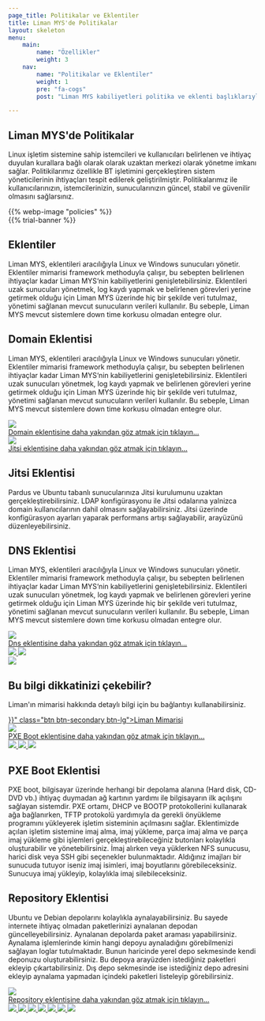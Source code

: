 ```yaml
---
page_title: Politikalar ve Eklentiler
title: Liman MYS'de Politikalar
layout: skeleton
menu:
    main:
        name: "Özellikler"
        weight: 3
    nav:
        name: "Politikalar ve Eklentiler"
        weight: 1
        pre: "fa-cogs"
        post: "Liman MYS kabiliyetleri politika ve eklenti başlıklarıyla değerlendirilir."

---
```


<section id="policies" class="d-flex">
    <div class="container-fluid">
        <div class="row" data-aos="fade-up">
            <div class="container p-5">
                <div class="row">
                    <div class="col-12">
                        <h2>Liman MYS'de Politikalar</h2>
                        <p> Linux işletim sistemine sahip istemcileri ve kullanıcıları belirlenen ve ihtiyaç
                            duyulan kurallara bağlı olarak olarak uzaktan merkezi olarak yönetme imkanı sağlar.
                            Politikilarımız özellikle BT işletimini gerçekleştiren sistem yöneticilerinin
                            ihtiyaçları tespit edilerek geliştirilmiştir. Politikalarımız ile
                            kullanıcılarınızın, istemcilerinizin, sunucularınızın güncel, stabil ve güvenilir
                            olmasını sağlarsınız. </p>
                            <div class="text-center">
                            {{% webp-image "policies" %}}
                            </div>
                    </div>
                </div>
            </div>
        </div>
        {{% trial-banner %}}
        <div class="row" data-aos="fade-up">
            <div class="container p-5">
                <div class="row mb-5">
                    <div class="col-12">
                        <h2>Eklentiler</h2>
                        <p> Liman MYS, eklentileri aracılığıyla Linux ve Windows sunucuları yönetir. Eklentiler
                            mimarisi framework methoduyla çalışır, bu sebepten belirlenen ihtiyaçlar kadar Liman
                            MYS‘nin kabiliyetlerini genişletebilirsiniz. Eklentileri uzak sunucuları yönetmek,
                            log kaydı yapmak ve belirlenen görevleri yerine getirmek olduğu için Liman MYS
                            üzerinde hiç bir şekilde veri tutulmaz, yönetimi sağlanan mevcut sunucuların
                            verileri kullanılır. Bu sebeple, Liman MYS mevcut sistemlere down time korkusu
                            olmadan entegre olur. </p>
                    </div>
                </div>
                <div class="row">
                    <div class="col-12 col-lg-6 order-1">
                        <h2>Domain Eklentisi</h2>
                        <p> Liman MYS, eklentileri aracılığıyla Linux ve Windows sunucuları yönetir. Eklentiler
                            mimarisi framework methoduyla çalışır, bu sebepten belirlenen ihtiyaçlar kadar Liman
                            MYS‘nin kabiliyetlerini genişletebilirsiniz. Eklentileri uzak sunucuları yönetmek,
                            log kaydı yapmak ve belirlenen görevleri yerine getirmek olduğu için Liman MYS
                            üzerinde hiç bir şekilde veri tutulmaz, yönetimi sağlanan mevcut sunucuların
                            verileri kullanılır. Bu sebeple, Liman MYS mevcut sistemlere down time korkusu
                            olmadan entegre olur. </p>
                    </div>
                    <div class="col-12 col-lg-6 order-2">
                        <a href="/images/policies/liman-mys-domain-1.png" data-gall="domain"
                            class="venobox">
                            <img src="/images/policies/liman-mys-domain-1.png" class="img-fluid" />
                            <div class="img-caption p-3 mb-5">
                                <div class="row">
                                    <div class="col"> Domain eklentisine daha yakından göz atmak için
                                        tıklayın... </div>
                                    <div class="col-auto align-self-center">
                                        <i class="fa fa-search fa-2x"></i>
                                    </div>
                                </div>
                            </div>
                        </a>
                    </div>
                </div>
            </div>
        </div>
        <div class="row gray" data-aos="fade-up">
            <div class="container p-5">
                <div class="row">
                    <div class=" col-12 col-lg-6 order-2 order-lg-1 "><a
                            href="/images/policies/liman-mys-jitsi.png" data-gall="jitsi" class="venobox">
                            <img src="/images/policies/liman-mys-jitsi.png" class="img-fluid" />
                            <div class="img-caption p-3 mb-5">
                                <div class="row">
                                    <div class="col"> Jitsi eklentisine daha yakından göz atmak için tıklayın...
                                    </div>
                                    <div class="col-auto align-self-center">
                                        <i class="fa fa-search fa-2x"></i>
                                    </div>
                                </div>
                            </div>
                        </a> </div>
                    <div class=" col-12 col-lg-6 order-1 order-lg-2 ">
                        <h2>Jitsi Eklentisi</h2>
                        <p> Pardus ve Ubuntu tabanlı sunucularınıza Jitsi kurulumunu uzaktan
                            gerçekleştirebilirsiniz. LDAP konfigürasyonu ile Jitsi odalarına yalnizca domain
                            kullanıcılarının dahil olmasını sağlayabilirsiniz. Jitsi üzerinde konfigürasyon
                            ayarları yaparak performans artışı sağlayabilir, arayüzünü düzenleyebilirsiniz. </p>
                    </div>
                </div>
            </div>
        </div>
        <div class="row" data-aos="fade-up">
            <div class="container p-5">
                <div class="row">
                    <div class="col-12 col-lg-6">
                        <h2>DNS Eklentisi</h2>
                        <p> Liman MYS, eklentileri aracılığıyla Linux ve Windows sunucuları yönetir. Eklentiler
                            mimarisi framework methoduyla çalışır, bu sebepten belirlenen ihtiyaçlar kadar Liman
                            MYS‘nin kabiliyetlerini genişletebilirsiniz. Eklentileri uzak sunucuları yönetmek,
                            log kaydı yapmak ve belirlenen görevleri yerine getirmek olduğu için Liman MYS
                            üzerinde hiç bir şekilde veri tutulmaz, yönetimi sağlanan mevcut sunucuların
                            verileri kullanılır. Bu sebeple, Liman MYS mevcut sistemlere down time korkusu
                            olmadan entegre olur. </p>
                    </div>
                    <div class="col-12 col-lg-6">
                        <a href="/images/policies/liman-mys-dns-1.png" data-gall="dns" class="venobox">
                            <img src="/images/policies/liman-mys-dns-1.png" class="img-fluid" />
                            <div class="img-caption p-3 mb-5">
                                <div class="row">
                                    <div class="col"> Dns eklentisine daha yakından göz atmak için tıklayın...
                                    </div>
                                    <div class="col-auto align-self-center">
                                        <i class="fa fa-search fa-2x"></i>
                                    </div>
                                </div>
                            </div>
                        </a>
                        <a href="/images/policies/liman-mys-dns-2.png" data-gall="dns"
                            class="venobox d-none">
                            <img src="/images/policies/liman-mys-dns-2.png" class="img-fluid" />
                        </a>
                        <a href="/images/policies/liman-mys-dns-3.png" data-gall="dns"
                            class="venobox d-none">
                            <img src="/images/policies/liman-mys-dns-3.png" class="img-fluid" />
                        </a>
                    </div>
                </div>
            </div>
        </div>
        <div class="row info reverse">
            <div class="container p-5">
                <div class="row" data-aos="zoom-in">
                    <div class=" col-12 col-lg-2 text-center text-lg-left "> <img
                            src="/images/captain-reverse.svg" class="img-fluid" /> </div>
                    <div
                        class=" col-12 justify-content-end col-lg-7 d-flex flex-column text-center text-lg-left mt-3 mt-lg-0 ">
                        <h2>Bu bilgi dikkatinizi çekebilir?</h2>
                        <p> Liman'ın mimarisi hakkında detaylı bilgi için bu bağlantıyı kullanabilirsiniz. </p>
                    </div>
                    <div class=" col-12, col-lg-3 align-self-end text-center text-lg-left mt-3 mt-lg-0 "> <a
                            href="{{< relref "limanin-mimarisi.md" >}}" class="btn btn-secondary btn-lg">Liman Mimarisi</a> </div>
                </div>
            </div>
        </div>
        <div class="row" data-aos="fade-up">
            <div class="container p-5">
                <div class="row">
                    <div class=" col-12 col-lg-6 order-2 order-lg-1 ">
                        <a href="/images/policies/liman-mys-pxe-1.png" data-gall="pxe" class="venobox">
                            <img src="/images/policies/liman-mys-pxe-1.png" class="img-fluid" />
                            <div class="img-caption p-3 mb-5">
                                <div class="row">
                                    <div class="col"> PXE Boot eklentisine daha yakından göz atmak için
                                        tıklayın... </div>
                                    <div class="col-auto align-self-center">
                                        <i class="fa fa-search fa-2x"></i>
                                    </div>
                                </div>
                            </div>
                        </a>
                        <a href="/images/policies/liman-mys-pxe-2.png" data-gall="pxe"
                            class="venobox d-none">
                            <img src="/images/policies/liman-mys-pxe-2.png" class="img-fluid" />
                        </a>
                        <a href="/images/policies/liman-mys-pxe-3.png" data-gall="pxe"
                            class="venobox d-none">
                            <img src="/images/policies/liman-mys-pxe-3.png" class="img-fluid" />
                        </a>
                        <a href="/images/policies/liman-mys-pxe-4.png" data-gall="pxe"
                            class="venobox d-none">
                            <img src="/images/policies/liman-mys-pxe-4.png" class="img-fluid" />
                        </a>
                    </div>
                    <div class="col-12 col-lg-6 order-1">
                        <h2>PXE Boot Eklentisi</h2>
                        <p> PXE boot, bilgisayar üzerinde herhangi bir depolama alanına (Hard disk, CD-DVD vb.)
                            ihtiyaç duymadan ağ kartının yardımı ile bilgisayarın ilk açılışını sağlayan
                            sistemdir. PXE ortamı, DHCP ve BOOTP protokollerini kullanarak ağa bağlanırken, TFTP
                            protokolü yardımıyla da gerekli önyükleme programını yükleyerek işletim sisteminin
                            açılmasını sağlar. Eklentimizde açılan işletim sistemine imaj alma, imaj yükleme,
                            parça imaj alma ve parça imaj yükleme gibi işlemleri gerçekleştirebileceğiniz
                            butonları kolaylıkla oluşturabilir ve yönetebilirsiniz. İmaj alırken veya yüklerken
                            NFS sunucusu, harici disk veya SSH gibi seçenekler bulunmaktadır. Aldığınız imajları
                            bir sunucuda tutuyor iseniz imaj isimleri, imaj boyutlarını görebileceksiniz.
                            Sunucuya imaj yükleyip, kolaylıkla imaj silebileceksiniz. </p>
                    </div>
                </div>
            </div>
        </div>
        <div class="row gray" data-aos="fade-up">
            <div class="container p-5">
                <div class="row">
                    <div class="col-12 col-lg-6 order-1">
                        <h2>Repository Eklentisi</h2>
                        <p> Ubuntu ve Debian depolarını kolaylıkla aynalayabilirsiniz. Bu sayede internete
                            ihtiyaç olmadan paketlerinizi aynalanan depodan güncelleyebilirsiniz. Aynalanan
                            depolarda paket araması yapabilirsiniz. Aynalama işlemlerinde kimin hangi depoyu
                            aynaladığını görebilmenizi sağlayan loglar tutulmaktadır. Bunun haricinde yerel depo
                            sekmesinde kendi deponuzu oluşturabilirsiniz. Bu depoya arayüzden istediğiniz
                            paketleri ekleyip çıkartabilirsiniz. Dış depo sekmesinde ise istediğiniz depo
                            adresini ekleyip aynalama yapmadan içindeki paketleri listeleyip görebilirsiniz.
                        </p>
                    </div>
                    <div class="col-12 col-lg-6 order-2">
                        <a href="/images/policies/liman-mys-repo-1.png" data-gall="repo" class="venobox">
                            <img src="/images/policies/liman-mys-repo-1.png" class="img-fluid" />
                            <div class="img-caption p-3 mb-5">
                                <div class="row">
                                    <div class="col"> Repository eklentisine daha yakından göz atmak için
                                        tıklayın... </div>
                                    <div class="col-auto, align-self-center">
                                        <i class="fa fa-search fa-2x"></i>
                                    </div>
                                </div>
                            </div>
                        </a>
                        <a href="/images/policies/liman-mys-repo-2.png" data-gall="repo"
                            class="venobox d-none">
                            <img src="/images/policies/liman-mys-repo-2.png" class="img-fluid" />
                        </a>
                        <a href="/images/policies/liman-mys-repo-3.png" data-gall="repo"
                            class="venobox d-none">
                            <img src="/images/policies/liman-mys-repo-3.png" class="img-fluid" />
                        </a>
                        <a href="/images/policies/liman-mys-repo-4.png" data-gall="repo"
                            class="venobox d-none">
                            <img src="/images/policies/liman-mys-repo-4.png" class="img-fluid" />
                        </a>
                        <a href="/images/policies/liman-mys-repo-5.png" data-gall="repo"
                            class="venobox d-none">
                            <img src="/images/policies/liman-mys-repo-5.png" class="img-fluid" />
                        </a>
                        <a href="/images/policies/liman-mys-repo-6.png" data-gall="repo"
                            class="venobox d-none">
                            <img src="/images/policies/liman-mys-repo-6.png" class="img-fluid" />
                        </a>
                        <a href="/images/policies/liman-mys-repo-7.png" data-gall="repo"
                            class="venobox d-none">
                            <img src="/images/policies/liman-mys-repo-7.png" class="img-fluid" />
                        </a>
                        <a href="/images/policies/liman-mys-repo-8.png" data-gall="repo"
                            class="venobox d-none">
                            <img src="/images/policies/liman-mys-repo-8.png" class="img-fluid" />
                        </a>
                    </div>
                </div>
            </div>
        </div>
    </div>
</section>
